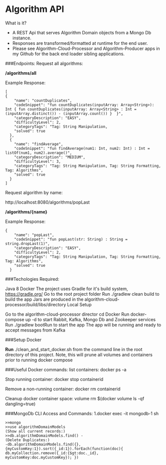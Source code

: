 # Algorithm API
What is it?

- A REST Api that serves Algorithm Domain objects from a Mongo Db instance.
- Responses are transformed/formatted at runtime for the end user.
- Please see Algorithm-Cloud-Processor and Algorithm-Producer apps in my Github for the back end loader sibling applications.
 


###Endpoints:
Request all algorithms:

**/algorithms/all**

Example Response:
```
[
{
    "name": "countDuplicates",
    "codeSnippet": "fun countDuplicates(inputArray: Array<String>): Int { fun countDuplicates(inputArray: Array<String> : Int = (inputArray.distinct()) - (inputArray.count()) }  }",
    "categoryDescription": "EASY",
    "difficultyLevel": 2,
    "categoryTags": "Tag: String Manipulation,
    "solved": true
  },
  {
    "name": "findAverage",
    "codeSnippet": "fun findAverage(num1: Int, num2: Int) : Int = listOf(num1, num2).average()",
    "categoryDescription": "MEDIUM",
    "difficultyLevel": 3,
    "categoryTags": "Tag: String Manipulation, Tag: String Formatting, Tag: Algorithms",
    "solved": true
  }
]
```
Request algorithm by name:

http://localhost:8080/algorithms/popLast

**/algorithms/{name}**

Example Response:
```
{
    "name": "popLast",
    "codeSnippet": "fun popLast(str: String) : String = string.dropLast(1)",
    "categoryDescription": "EASY",
    "difficultyLevel": 2,
    "categoryTags": "Tag: String Manipulation, Tag: String Formatting, Tag: Algorithms",
    "solved": true
  }
```

###Techologies Required:

Java 8
Docker
The project uses Gradle for it's build system, https://gradle.org/
Go to the root project folder
Run ./gradlew clean build to build the app
Jars are produced in the algorithm-cloud-processor/build/libs/directory
Local Setup

Go to the algorithm-cloud-processor director cd Docker Run docker-compose up -d to start Rabbit, Kafka, Mongo Db and Zookeeper services Run ./gradlew bootRun to start the app The app will be running and ready to accept messages from Kafka

###Setup Docker

**Run** 
./clean_and_start_docker.sh from the command line in the root directory of this project. Note, this will prune all volumes and containers prior to running docker compose

###Useful Docker commands:
list containers:
docker ps -a 

Stop running container:
docker stop containerid

Remove a non-running container:
docker rm containerid
 
Cleanup docker container space:
volume rm $(docker volume ls -qf dangling=true)

###MongoDb CLI Access and Commands:
1.docker exec -it mongodb-1 sh

```
>>mongo
>>use algorithmDomainModels
(Show all current records:)
>>db.algorithmDomainModels.find() - 
(Delete Duplicates:) 
-db.algorithmDomainModels.find({}, {myCustomKey:1}).sort({_id:1}).forEach(function(doc){ db.myCollection.remove({_id:{$gt:doc._id}, myCustomKey:doc.myCustomKey}); })
```
